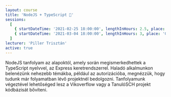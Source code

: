 ```yaml
---
layout: course
title: 'NodeJS + TypeScript 🤖'
sessions:
  [
    { startDateTime: '2021-02-25 18:00:00', lengthInHours: 2.5, place: 'Google Meet' },
    { startDateTime: '2021-03-04 18:00:00', lengthInHours: 3, place: 'Google Meet' }
  ]
lecturer: 'Piller Trisztán'
active: true
---
```


NodeJS tanfolyam az alapoktól, amely során megismerkedhettek a TypeScript nyelvvel, az Express keretrendszerrel. Haladó alkalmunkon belenézünk nehezebb témákba, például az autorizációba, megnézzük, hogy tudunk már folyamatban lévő projektnél bedolgozni. Tanfolyamunk végeztével lehetőséged lesz a Vikoverflow vagy a TanulóSCH projekt kódbázisát bővíteni.
